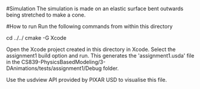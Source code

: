 #Simulation
The simulation is made on an elastic surface bent outwards being stretched to make a cone. 

#How to run
Run the following commands from within this directory

cd ../../
cmake -G Xcode

Open the Xcode project created in this directory in Xcode.
Select the assignment1 build option and run. 
This generates the 'assignment1.usda' file in the CS839-PhysicsBasedModeling/3-DAnimations/tests/assignment1/Debug folder.

Use the usdview API provided by PIXAR USD to visualise this file.